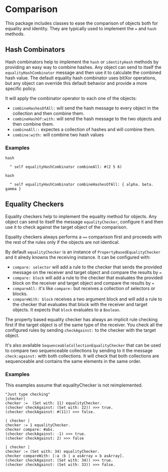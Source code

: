 # Comparison

This package includes classes to ease the comparison of objects both for equality and identity. They are typically used to implement the `=` and `hash` methods.

## Hash Combinators
Hash combinators help to implement the `hash` or `identityHash` methods by providing an easy way to combine hashes. Any object can send to itself the `equalityHashCombinator` message and then use it to calculate the combined hash value. The default equality hash combinator uses bitXor operations, but any object can override this default behavior and provide a more specific policy.

It will apply the combinator operator to each one of the objects:
- `combineHashesOfAll:` will send the hash message to every object in the collection and then combine them.
- `combineHashOf:with:` will send the hash message to the two objects and then combine them.
- `combineAll::` expectes a collection of hashes and will combine them.
- `combine:with:` will combine two hash values

### Examples

```smalltalk
hash

  ^ self equalityHashCombinator combineAll: #(2 5 6)

hash

  ^ self equalityHashCombinator combineHashesOfAll: { alpha. beta. gamma }
```

## Equality Checkers
Equality checkers help to implement the equality method for objects. Any object can send to itself the message `equalityChecker`, configure it and then use it to check against the target object of the comparison.

Equality checkers always performs a `==` comparison first and proceeds with the rest of the rules only if the objects are not identical.

By default `equalityChecker` is an instance of `PropertyBasedEqualityChecker` and it alredy knowns the receiving instance. It can be configured with:
- `compare: selector` will add a rule to the checker that sends the provided message on the receiver and target object and compare the results by `=`
- `compare: block` will add a rule to the checker that evaluates the provided block on the receiver and target object and compare the results by `=`
- `compareAll:` it's like `compare:` but receives a collection of selectors or blocks.
- `compareWith: block` receives a two argument block and will add a rule to the checker that evaluates that block with the receiver and target objects. It expects that `block` evaluates to a `Boolean`.

The property based equality checker has always an implicit rule checking first if the target object is of the same type of the receiver. You check all the configured rules by sending `checkAgainst:` to the checker with the target object.

It's also available `SequenceableCollectionEqualityChecker` that can be used to compare two sequenceable collections by sending to it the message `check:against:` with both collections. It will check that both collections are sequenceable and contains the same elements in the same order.

### Examples

This examples assume that equalityChecker is not reimplemented.

```smalltalk
"Just type checking"
|checker|
checker :=  (Set with: 11) equalityChecker.
(checker checkAgainst: (Set with: 22)) >>> true.
(checker checkAgainst: #(11)) >>> false.
```

```smalltalk
| checker |
checker := 1 equalityChecker.
checker compare: #abs.
(checker checkAgainst: -1) >>> true.
(checker checkAgainst: 2) >>> false      
```

```smalltalk
| checker |
checker := (Set with: 34) equalityChecker.
checker compareWith: [:a :b | a asArray = b asArray].
(checker checkAgainst: (Set with: 34)) >>> true.
(checker checkAgainst: (Set with: 33)) >>> false.
```
